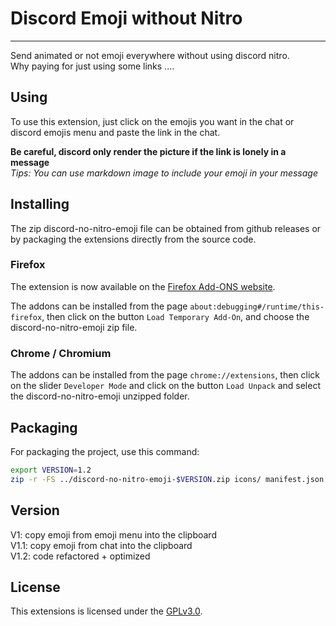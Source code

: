 # Discord Emoji without Nitro
---

Send animated or not emoji everywhere without using discord nitro.  
Why paying for just using some links ....  
  
## Using
  
To use this extension, just click on the emojis you want in the chat or discord
emojis menu and paste the link in the chat.  
  
**Be careful, discord only render the picture if the link is lonely in a
message**  
*Tips: You can use markdown image to include your emoji in your message*

## Installing

The zip discord-no-nitro-emoji file can be obtained from github releases or 
by packaging the extensions directly from the source code.

### Firefox

The extension is now available on the [Firefox Add-ONS website](https://addons.mozilla.org/en-US/firefox/addon/discord-no-nitro-emoji/).  
  
The addons can be installed from the page
`about:debugging#/runtime/this-firefox`, then click on the button `Load
Temporary Add-On`, and choose the discord-no-nitro-emoji zip file.  

### Chrome / Chromium

The addons can be installed from the page `chrome://extensions`, then click on
the slider `Developer Mode` and click on the button `Load Unpack` and select 
the discord-no-nitro-emoji unzipped folder.
  
## Packaging

For packaging the project, use this command:

```bash
export VERSION=1.2
zip -r -FS ../discord-no-nitro-emoji-$VERSION.zip icons/ manifest.json main.js
```

## Version
  
V1: copy emoji from emoji menu into the clipboard  
V1.1: copy emoji from chat into the clipboard  
V1.2: code refactored + optimized  

## License

This extensions is licensed under the [GPLv3.0](https://opensource.org/license/gpl-3-0).
